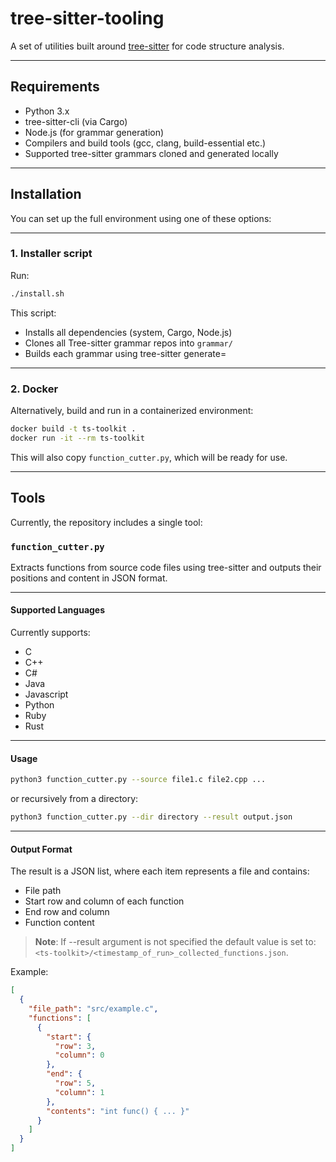 # tree-sitter-tooling

A set of utilities built around [tree-sitter](https://tree-sitter.github.io/) for code structure analysis.

---

## Requirements
* Python 3.x
* tree-sitter-cli (via Cargo)
* Node.js (for grammar generation)
* Compilers and build tools (gcc, clang, build-essential etc.)
* Supported tree-sitter grammars cloned and generated locally

---

## Installation
You can set up the full environment using one of these options:

---

### 1. Installer script
Run:

```bash
./install.sh
```

This script:
* Installs all dependencies (system, Cargo, Node.js)
* Clones all Tree-sitter grammar repos into `grammar/`
* Builds each grammar using tree-sitter generate=

---

### 2. Docker
Alternatively, build and run in a containerized environment:

```bash
docker build -t ts-toolkit .
docker run -it --rm ts-toolkit
```
This will also copy `function_cutter.py`, which will be ready for use.

---

## Tools
Currently, the repository includes a single tool:

### `function_cutter.py`

Extracts functions from source code files using tree-sitter and outputs their positions and content in JSON format.

---

#### Supported Languages

Currently supports:
- C
- C++
- C#
- Java
- Javascript
- Python
- Ruby
- Rust

---

#### Usage

```bash
python3 function_cutter.py --source file1.c file2.cpp ...
```
or recursively from a directory:

```bash
python3 function_cutter.py --dir directory --result output.json
```

---

#### Output Format
The result is a JSON list, where each item represents a file and contains:
* File path
* Start row and column of each function
* End row and column
* Function content

> **Note**: If --result argument is not specified the default value is set to:
> `<ts-toolkit>/<timestamp_of_run>_collected_functions.json`.

Example:
```json
[
  {
    "file_path": "src/example.c",
    "functions": [
      {
        "start": {
          "row": 3,
          "column": 0
        },
        "end": {
          "row": 5,
          "column": 1
        },
        "contents": "int func() { ... }"  
      }
    ]
  }
]
```

